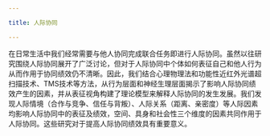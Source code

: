 ```yaml
---

title: 人际协同

---
```

在日常生活中我们经常需要与他人协同完成联合任务即进行人际协同。虽然以往研究围绕人际协同展开了广泛讨论，但对于人际协同中个体如何表征自己和他人行为从而作用于协同绩效仍不清晰。因此，我们结合心理物理法和功能性近红外光谱超扫描技术、TMS技术等方法，从行为层面和神经生理层面揭示了影响人际协同绩效产生的因素，并从表征视角构建了理论模型来解释人际协同的发生发展。我们发现人际情境（合作与竞争、信任与背叛）、人际关系（距离、亲密度）等人际因素均影响人际协同中的表征及绩效，空间、具身和社会性三个维度的因素共同作用于人际协同。这些研究对于提高人际协同绩效具有重要意义。